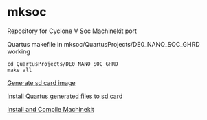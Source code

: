 # mksoc
Repository for Cyclone V Soc Machinekit port

Quartus makefile in mksoc/QuartusProjects/DE0_NANO_SOC_GHRD working

    cd QuartusProjects/DE0_NANO_SOC_GHRD
    make all
    
[Generate sd card image](./scripts/Divided_scripts_and-notes/readme.md)

[Install Quartus generated files to sd card](./Notes/install_Makefile-generated-files-to-sdcard.txt)

[Install and Compile Machinekit](./scripts/mksoc-jessie-mk_rip_build-instal-v2.sh)
  

